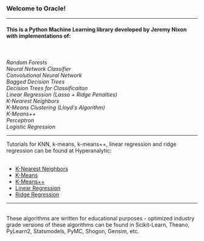 ### Welcome to Oracle!

***

#### This is a Python Machine Learning library developed by Jeremy Nixon with implementations of:
<br><br>
*Random Forests*<br>
*Neural Network Classifier*<br>
*Convolutional Neural Network* <br>
*Bagged Decision Trees*<br>
*Decision Trees for Classificaiton*<br>
*Linear Regression (Lasso + Ridge Penalties)*<br>
*K-Nearest Neighbors*<br>
*K-Means Clustering (Lloyd's Algorithm)*<br>
*K-Means++* <br>
*Perceptron* <br>
*Logistic Regression*<br>

***

Tutorials for KNN, k-means, k-means++, linear regression and ridge regression can be found at Hyperanalytic:<br><br>
* <a href='http://hyperanalytic.net/KNN'>K-Nearest Neighbors</a><br>
* <a href='http://hyperanalytic.net/k-means'>K-Means</a><br>
* <a href='http://hyperanalytic.net/k-means++'>K-Means++</a><br>
* <a href='http://hyperanalytic.net/linear-regression'>Linear Regression</a><br>
* <a href='http://hyperanalytic.net/ridge-regression'>Ridge Regression</a><br>

***

<br>These algorithms are written for educational purposes - optimized industry grade versions of these algorithms can be found in Scikit-Learn, Theano, PyLearn2, Statsmodels, PyMC, Shogon, Gensim, etc.





